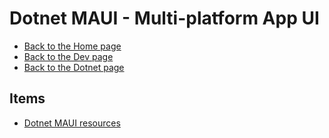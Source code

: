 # Dotnet MAUI - Multi-platform App UI

- [Back to the Home page](../../../README.md)
- [Back to the Dev page](../../README.md)
- [Back to the Dotnet page](../README.md)

## Items
- [Dotnet MAUI resources](Dotnet%20MAUI%20resources.md)
